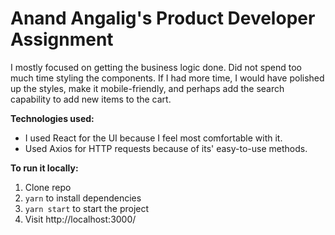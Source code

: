 # Anand Angalig's Product Developer Assignment

I mostly focused on getting the business logic done. Did not spend too much time styling the components.
If I had more time, I would have polished up the styles, make it mobile-friendly, and perhaps add the search capability to add new items to the cart.

**Technologies used:**

- I used React for the UI because I feel most comfortable with it.
- Used Axios for HTTP requests because of its' easy-to-use methods.

**To run it locally:**

1. Clone repo
2. `yarn` to install dependencies
3. `yarn start` to start the project
4. Visit http://localhost:3000/
